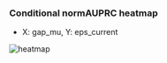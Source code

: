 ### Conditional normAUPRC heatmap

- X: gap_mu, Y: eps_current

![heatmap](/home/elicer/project_0814_2/results/20250815-075733/holdout/conditional_heatmap_gap_mu_vs_eps_current.png)
